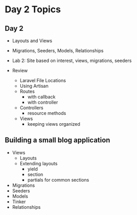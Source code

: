 # Day 2 Topics

## Day 2

* Layouts and Views
* Migrations, Seeders, Models,  Relationships
* Lab 2: Site based on interest, views, migrations, seeders

* Review
	- Laravel File Locations
	- Using Artisan
	- Routes
		- with callback
		- with controller
	- Controllers
		- resource methods
	- Views
		- keeping views organized

## Building a small blog application

* Views
	- Layouts
	- Extending layouts
		- yield
		- section
		- partials for common sections
* Migrations
* Seeders
* Models
* Tinker
* Relationships


